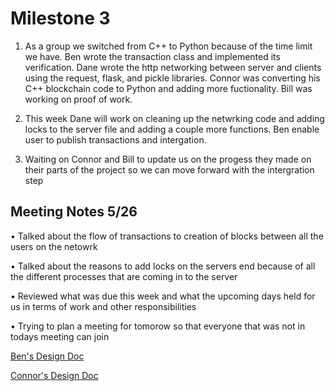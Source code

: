 # **Milestone 3**

1) As a group we switched from C++ to Python because of the time limit we have. Ben wrote the transaction class and implemented its verification. Dane wrote the http networking between server and clients using the request, flask, and pickle libraries. Connor was converting his C++ blockchain code to Python and adding more fuctionality. Bill was working on proof of work.

2) This week Dane will work on cleaning up the netwrking code and adding locks to the server file and adding a couple more functions. Ben enable user to publish transactions and intergation. 

3) Waiting on Connor and Bill to update us on the progess they made on their parts of the project so we can move forward with the intergration step

## **Meeting Notes 5/26**
•	Talked about the flow of transactions to creation of blocks between all the users on the netowrk

•	Talked about the reasons to add locks on the servers end because of all the different processes that are coming in to the server 

•	Reviewed what was due this week and what the upcoming days held for us in terms of work and other responsibilities

•	Trying to plan a meeting for tomorow so that everyone that was not in todays meeting can join

[Ben's Design Doc](https://docs.google.com/document/d/1Ftg9jzN7DSOrtMMwSQ1MYNOK_SK0P-cp_i9vGQMnXpQ/edit?usp=sharing)

[Connor's Design Doc](https://docs.google.com/document/d/1FNiCJugAZcXI5b8ll1FFh8uA7yDqow7JwcQiO6LhqM0/edit?usp=sharing)
